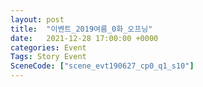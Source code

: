 ```yaml
---
layout: post
title:  "이벤트_2019여름_0화_오프닝"
date:   2021-12-28 17:00:00 +0000
categories: Event
Tags: Story Event
SceneCode: ["scene_evt190627_cp0_q1_s10"]
---
```

